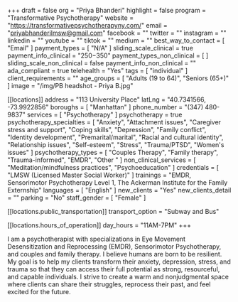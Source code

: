 +++
draft = false
org = "Priya Bhanderi"
highlight = false
program = "Transformative Psychotherapy"
website = "https://transformativepsychotherapyny.com/"
email = "priyabhanderilmsw@gmail.com"
facebook = ""
twitter = ""
instagram = ""
linkedin = ""
youtube = ""
tiktok = ""
medium = ""
best_way_to_contact = [ "Email" ]
payment_types = [ "N/A" ]
sliding_scale_clinical = true
payment_info_clinical = "$250-$350"
payment_types_non_clinical = [ ]
sliding_scale_non_clinical = false
payment_info_non_clinical = ""
ada_compliant = true
telehealth = "Yes"
tags = [ "individual" ]
client_requirements = ""
age_groups = [ "Adults (19 to 64)", "Seniors (65+)" ]
image = "/img/PB headshot - Priya B.jpg"

[[locations]]
address = "113 University Place"
latLng = "40.7341566, -73.9922856"
boroughs = [ "Manhattan" ]
phone_number = "(347) 480-9837"
services = [ "Psychotherapy" ]
psychotherapy = true
psychotherapy_specialties = [
  "Anxiety",
  "Attachment issues",
  "Caregiver stress and support",
  "Coping skills",
  "Depression",
  "Family conflict",
  "Identity development",
  "Premarital/marital",
  "Racial and cultural identity",
  "Relationship issues",
  "Self-esteem",
  "Stress",
  "Trauma/PTSD",
  "Women's issues"
]
psychotherapy_types = [
  "Couples Therapy",
  "Family therapy",
  "Trauma-informed",
  "EMDR",
  "Other "
]
non_clinical_services = [ "Meditation/mindfulness practices", "Psychoeducation" ]
credentials = [ "LMSW (Licensed Master Social Worker)" ]
trainings = "EMDR, Sensorimotor Psychotherapy Level 1, The Ackerman Institute for the Family Externship"
languages = [ "English" ]
new_clients = "Yes"
new_clients_detail = ""
parking = "No"
staff_gender = [ "Female" ]

  [[locations.public_transportation]]
  transport_option = "Subway and Bus"

  [[locations.hours_of_operation]]
  day_hours = "11AM-7PM"
+++

I am a psychotherapist with specializations in Eye Movement Desensitization and Reprocessing (EMDR), Sensorimotor Psychotherapy, and couples and family therapy. I believe humans are born to be resilient. My goal is to help my clients transform their anxiety, depression, stress, and trauma so that they can access their full potential as strong, resourceful, and capable individuals. I strive to create a warm and nonjudgmental space where clients can share their struggles, reprocess their past, and feel excited for the future.
